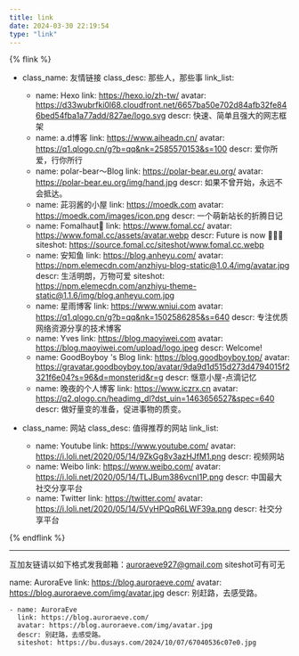 ```yaml
---
title: link
date: 2024-03-30 22:19:54
type: "link"
---
```


{% flink %}
- class_name: 友情链接
  class_desc: 那些人，那些事
  link_list:
    - name: Hexo
      link: https://hexo.io/zh-tw/
      avatar: https://d33wubrfki0l68.cloudfront.net/6657ba50e702d84afb32fe846bed54fba1a77add/827ae/logo.svg
      descr: 快速、简单且强大的网志框架
    - name: a.d博客
      link: https://www.aiheadn.cn/
      avatar: https://q1.qlogo.cn/g?b=qq&nk=2585570153&s=100
      descr: 爱你所爱，行你所行
    - name: polar-bear～Blog
      link: https://polar-bear.eu.org/
      avatar: https://polar-bear.eu.org/img/hand.jpg
      descr: 如果不曾开始，永远不会抵达。
    - name: 茈羽酱的小屋
      link: https://moedk.com
      avatar: https://moedk.com/images/icon.png
      descr: 一个萌新站长的折腾日记
    - name: Fomalhaut🥝
      link: https://www.fomal.cc/
      avatar: https://www.fomal.cc/assets/avatar.webp
      descr: Future is now 🍭🍭🍭
      siteshot: https://source.fomal.cc/siteshot/www.fomal.cc.webp
    - name: 安知鱼
      link: https://blog.anheyu.com/
      avatar: https://npm.elemecdn.com/anzhiyu-blog-static@1.0.4/img/avatar.jpg
      descr: 生活明朗，万物可爱
      siteshot: https://npm.elemecdn.com/anzhiyu-theme-static@1.1.6/img/blog.anheyu.com.jpg
    - name: 星雨博客
      link: https://www.wniui.com
      avatar: https://q1.qlogo.cn/g?b=qq&nk=1502586285&s=640
      descr: 专注优质网络资源分享的技术博客
    - name: Yves
      link: https://blog.maoyiwei.com
      avatar: https://blog.maoyiwei.com/upload/logo.jpeg
      descr: Welcome!
    - name: GoodBoyboy 's Blog
      link: https://blog.goodboyboy.top/
      avatar: https://gravatar.goodboyboy.top/avatar/9da9d1d515d273d4794015f2321f6e04?s=96&d=monsterid&r=g
      descr: 惬意小屋-点滴记忆
    - name: 晚夜的个人博客
      link: https://www.iczrx.cn
      avatar: https://q2.qlogo.cn/headimg_dl?dst_uin=1463656527&spec=640
      descr: 做好量变的准备，促进事物的质变。

- class_name: 网站
  class_desc: 值得推荐的网站
  link_list:
    - name: Youtube
      link: https://www.youtube.com/
      avatar: https://i.loli.net/2020/05/14/9ZkGg8v3azHJfM1.png
      descr: 视频网站
    - name: Weibo
      link: https://www.weibo.com/
      avatar: https://i.loli.net/2020/05/14/TLJBum386vcnI1P.png
      descr: 中国最大社交分享平台
    - name: Twitter
      link: https://twitter.com/
      avatar: https://i.loli.net/2020/05/14/5VyHPQqR6LWF39a.png
      descr: 社交分享平台

{% endflink %}

---

互加友链请以如下格式发我邮箱：auroraeve927@gmail.com
siteshot可有可无

name: AuroraEve
link: https://blog.auroraeve.com/
avatar: https://blog.auroraeve.com/img/avatar.jpg
descr: 别赶路，去感受路。

```
- name: AuroraEve
  link: https://blog.auroraeve.com/
  avatar: https://blog.auroraeve.com/img/avatar.jpg
  descr: 别赶路，去感受路。
  siteshot: https://bu.dusays.com/2024/10/07/67040536c07e0.jpg
```
